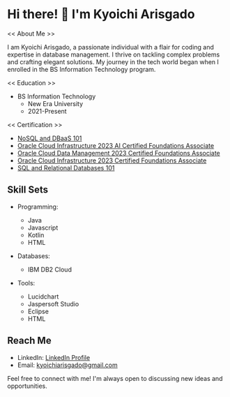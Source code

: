 # Hi there! 👋 I'm Kyoichi Arisgado

<< About Me >>

I am Kyoichi Arisgado, a passionate individual with a flair for coding and expertise in database management. I thrive on tackling complex problems and crafting elegant solutions. My journey in the tech world began when I enrolled in the BS Information Technology program.

<< Education >>

- BS Information Technology
  - New Era University
  - 2021-Present

<< Certification >>
- [NoSQL and DBaaS 101](https://courses.cognitiveclass.ai/certificates/306b42cde4064de0990bb715ef391592)
- [Oracle Cloud Infrastructure 2023 AI Certified Foundations Associate](https://catalog-education.oracle.com/pls/certview/sharebadge?id=9FED84A0CC96B95543ACF9B568CFB1F0DD986FECC28C7931B076920A230B73ED)
- [Oracle Cloud Data Management 2023 Certified Foundations Associate](https://catalog-education.oracle.com/pls/certview/sharebadge?id=1839BCF92C7018F5205429E3764E90F465C50D4564BAFE32126C41FDC9DE373F)
- [Oracle Cloud Infrastructure 2023 Certified Foundations Associate](https://catalog-education.oracle.com/pls/certview/sharebadge?id=053DEAD883F60BF251EEC964ED04E3B85AEE7EEC624E9F066BEB63ECB34D2DC0&fbclid=IwAR1A5k_uKcQV5HdSyVQyWLWyiHFbVKtzGMvh4DbGdbi_qoJ9Jj3iagRrpcw)
- [SQL and Relational Databases 101](https://courses.cognitiveclass.ai/certificates/91ac842411484523aa76da80e76233d8?fbclid=IwAR2CvhmpLtaGm04lT3ks2v3pjpBkeB0h5Ir6VZbUyUKSTFA4HmLjw8r-QR0)

## Skill Sets

- Programming:
  - Java
  - Javascript
  - Kotlin
  - HTML

- Databases:
  - IBM DB2 Cloud

- Tools:
  - Lucidchart
  - Jaspersoft Studio
  - Eclipse
  - HTML

## Reach Me

- LinkedIn: [LinkedIn Profile](https://www.linkedin.com/in/kyoichi-arisgado-41323527b/)
- Email: kyoichiarisgado@gmail.com

Feel free to connect with me! I'm always open to discussing new ideas and opportunities.

[certification_link1]: # "Hyperlink to Oracle Cloud Infrastructure 2023 AI Certified Foundations Associate certification"
[certification_link2]: # "Hyperlink to Oracle Cloud Data Management 2023 Certified Foundations Associate certification"
[certification_link3]: # "Hyperlink to Oracle Cloud Infrastructure 2023 Certified Foundations Associate certification"
[certification_link4]: # "Hyperlink to SQL and Relational Databases 101 certification"
[linkedin_profile_link]: # "Hyperlink to LinkedIn profile"
